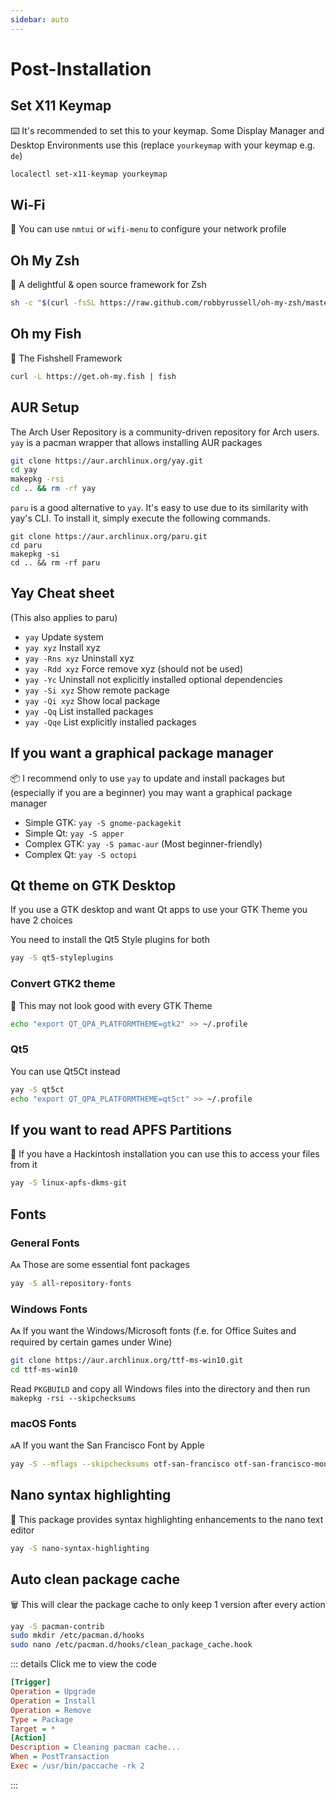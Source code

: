 ```yaml
---
sidebar: auto
---
```


# Post-Installation

## Set X11 Keymap
⌨️ It's recommended to set this to your keymap. Some Display Manager and Desktop Environments use this (replace `yourkeymap` with your keymap e.g. `de`)
```bash
localectl set-x11-keymap yourkeymap
```

## Wi-Fi
📶 You can use `nmtui` or `wifi-menu` to configure your network profile

## Oh My Zsh
🤖 A delightful & open source framework for Zsh
```bash
sh -c "$(curl -fsSL https://raw.github.com/robbyrussell/oh-my-zsh/master/tools/install.sh)"
```

## Oh my Fish
🤖 The Fishshell Framework
```bash
curl -L https://get.oh-my.fish | fish
```

## AUR Setup
The Arch User Repository is a community-driven repository for Arch users. `yay` is a pacman wrapper that allows installing AUR packages
```bash
git clone https://aur.archlinux.org/yay.git
cd yay
makepkg -rsi
cd .. && rm -rf yay
```

`paru` is a good alternative to `yay`. It's easy to use due to its similarity with yay's CLI.
To install it, simply execute the following commands.
```
git clone https://aur.archlinux.org/paru.git
cd paru
makepkg -si
cd .. && rm -rf paru
```

## Yay Cheat sheet
(This also applies to paru)
- `yay` Update system
- `yay xyz` Install xyz
- `yay -Rns xyz` Uninstall xyz
- `yay -Rdd xyz` Force remove xyz (should not be used)
- `yay -Yc` Uninstall not explicitly installed optional dependencies
- `yay -Si xyz` Show remote package
- `yay -Qi xyz` Show local package
- `yay -Qq` List installed packages
- `yay -Qqe` List explicitly installed packages

## If you want a graphical package manager
📦 I recommend only to use ```yay``` to update and install packages but (especially if you are a beginner) you may want a graphical package manager
- Simple GTK: ```yay -S gnome-packagekit```
- Simple Qt: ```yay -S apper```
- Complex GTK: ```yay -S pamac-aur``` (Most beginner-friendly)
- Complex Qt: ```yay -S octopi```

## Qt theme on GTK Desktop

If you use a GTK desktop and want Qt apps to use your GTK Theme you have 2 choices

You need to install the Qt5 Style plugins for both
```bash
yay -S qt5-styleplugins
```

### Convert GTK2 theme

🧮 This may not look good with every GTK Theme
```bash
echo "export QT_QPA_PLATFORMTHEME=gtk2" >> ~/.profile
```
### Qt5
You can use Qt5Ct instead
```bash
yay -S qt5ct
echo "export QT_QPA_PLATFORMTHEME=qt5ct" >> ~/.profile
```

## If you want to read APFS Partitions
💽 If you have a Hackintosh installation you can use this to access your files from it
```bash
yay -S linux-apfs-dkms-git
```

## Fonts

### General Fonts
🗛 Those are some essential font packages
```bash
yay -S all-repository-fonts
```

### Windows Fonts
🗛 If you want the Windows/Microsoft fonts (f.e. for Office Suites and required by certain games under Wine)
```bash
git clone https://aur.archlinux.org/ttf-ms-win10.git
cd ttf-ms-win10
```
Read `PKGBUILD` and copy all Windows files into the directory and then run `makepkg -rsi --skipchecksums`

### macOS Fonts
🗚 If you want the San Francisco Font by Apple
```bash
yay -S --mflags --skipchecksums otf-san-francisco otf-san-francisco-mono
```

## Nano syntax highlighting
📃 This package provides syntax highlighting enhancements to the nano text editor
```bash
yay -S nano-syntax-highlighting
```

## Auto clean package cache
🗑️ This will clear the package cache to only keep 1 version after every action

```bash
yay -S pacman-contrib
sudo mkdir /etc/pacman.d/hooks
sudo nano /etc/pacman.d/hooks/clean_package_cache.hook
```
::: details Click me to view the code
```ini
[Trigger]
Operation = Upgrade
Operation = Install
Operation = Remove
Type = Package
Target = *
[Action]
Description = Cleaning pacman cache...
When = PostTransaction
Exec = /usr/bin/paccache -rk 2
```
:::
